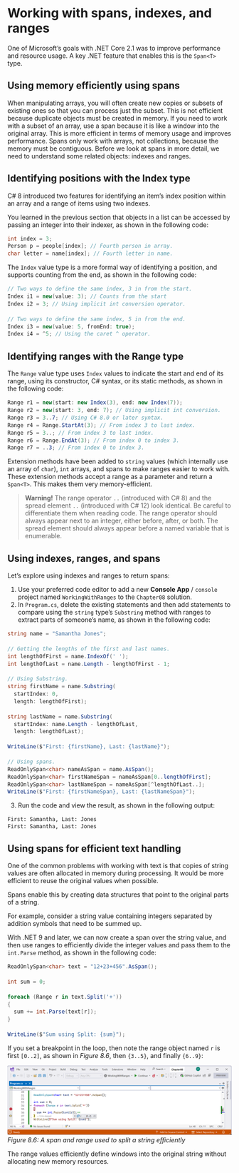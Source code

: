 # Working with spans, indexes, and ranges

One of Microsoft’s goals with .NET Core 2.1 was to improve performance and resource usage. A key .NET feature that enables this is the `Span<T>` type.

## Using memory efficiently using spans

When manipulating arrays, you will often create new copies or subsets of existing ones so that you can process just the subset. This is not efficient because duplicate objects must be created in memory.
If you need to work with a subset of an array, use a span because it is like a window into the original array. This is more efficient in terms of memory usage and improves performance. Spans only work with arrays, not collections, because the memory must be contiguous.
Before we look at spans in more detail, we need to understand some related objects: indexes and ranges.

## Identifying positions with the Index type

C# 8 introduced two features for identifying an item’s index position within an array and a range of items using two indexes.

You learned in the previous section that objects in a list can be accessed by passing an integer into their indexer, as shown in the following code:
```cs
int index = 3;
Person p = people[index]; // Fourth person in array.
char letter = name[index]; // Fourth letter in name.
```

The `Index` value type is a more formal way of identifying a position, and supports counting from the end, as shown in the following code:
```cs
// Two ways to define the same index, 3 in from the start.
Index i1 = new(value: 3); // Counts from the start
Index i2 = 3; // Using implicit int conversion operator.

// Two ways to define the same index, 5 in from the end.
Index i3 = new(value: 5, fromEnd: true);
Index i4 = ^5; // Using the caret ^ operator.
```

## Identifying ranges with the Range type

The `Range` value type uses `Index` values to indicate the start and end of its range, using its constructor, C# syntax, or its static methods, as shown in the following code:
```cs
Range r1 = new(start: new Index(3), end: new Index(7));
Range r2 = new(start: 3, end: 7); // Using implicit int conversion.
Range r3 = 3..7; // Using C# 8.0 or later syntax.
Range r4 = Range.StartAt(3); // From index 3 to last index.
Range r5 = 3..; // From index 3 to last index.
Range r6 = Range.EndAt(3); // From index 0 to index 3.
Range r7 = ..3; // From index 0 to index 3.
```

Extension methods have been added to `string` values (which internally use an array of `char`), `int` arrays, and spans to make ranges easier to work with. These extension methods accept a range as a parameter and return a `Span<T>`. This makes them very memory-efficient.

> **Warning!** The range operator `..` (introduced with C# 8) and the spread element `..` (introduced with C# 12) look identical. Be careful to differentiate them when reading code. The range operator should always appear next to an integer, either before, after, or both. The spread element should always appear before a named variable that is enumerable.

## Using indexes, ranges, and spans

Let’s explore using indexes and ranges to return spans:
1.	Use your preferred code editor to add a new **Console App** / `console` project named `WorkingWithRanges` to the `Chapter08` solution.
2.	In `Program.cs`, delete the existing statements and then add statements to compare using the `string` type’s `Substring` method with ranges to extract parts of someone’s name, as shown in the following code:
```cs
string name = "Samantha Jones";

// Getting the lengths of the first and last names.
int lengthOfFirst = name.IndexOf(' ');
int lengthOfLast = name.Length - lengthOfFirst - 1;

// Using Substring.
string firstName = name.Substring(
  startIndex: 0,
  length: lengthOfFirst);

string lastName = name.Substring(
  startIndex: name.Length - lengthOfLast,
  length: lengthOfLast);

WriteLine($"First: {firstName}, Last: {lastName}");

// Using spans.
ReadOnlySpan<char> nameAsSpan = name.AsSpan();
ReadOnlySpan<char> firstNameSpan = nameAsSpan[0..lengthOfFirst];
ReadOnlySpan<char> lastNameSpan = nameAsSpan[^lengthOfLast..];
WriteLine($"First: {firstNameSpan}, Last: {lastNameSpan}");
```

3.	Run the code and view the result, as shown in the following output:
```
First: Samantha, Last: Jones
First: Samantha, Last: Jones
```

## Using spans for efficient text handling

One of the common problems with working with text is that copies of string values are often allocated in memory during processing. It would be more efficient to reuse the original values when possible.

Spans enable this by creating data structures that point to the original parts of a string.

For example, consider a string value containing integers separated by addition symbols that need to be summed up.

With .NET 9 and later, we can now create a span over the string value, and then use ranges to efficiently divide the integer values and pass them to the `int.Parse` method, as shown in the following code:
```cs
ReadOnlySpan<char> text = "12+23+456".AsSpan();

int sum = 0;

foreach (Range r in text.Split('+'))
{
  sum += int.Parse(text[r]);
}

WriteLine($"Sum using Split: {sum}");
```

If you set a breakpoint in the loop, then note the range object named `r` is first `[0..2]`, as shown in *Figure 8.6*, then `{3..5}`, and finally `{6..9}`:

![A span and range used to split a string efficiently](assets/B31466_08_06.png)
*Figure 8.6: A span and range used to split a string efficiently*

The range values efficiently define windows into the original string without allocating new memory resources.
